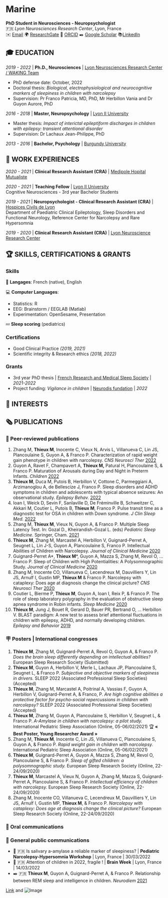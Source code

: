 # Marine  
**PhD Student in Neurosciences - Neuropsychologist**   
🇫🇷 _Lyon Neurosciences Research Center_, Lyon, France   
✉️ [Email](mailto:marine.thieux@chu-lyon.fr)   🌍 [ResearchGate](https://www.researchgate.net/profile/Marine-Thieux?ev=hdr_xprf&_sg=oUGMqPkHXiTZ7uccPAa7bmgQQe6HQNjFWnJqlfMrAMW1O5GK4lazSc5DA6hDtamllZ4z-tKcs46usmSDAY9wLO75) 📍 [ORCID](https://orcid.org/0000-0001-9763-2802)  ✒️ [Google Scholar](https://scholar.google.com/citations?hl=fr&user=x-7oMl4AAAAJ)  📚[LinkedIn](https://www.linkedin.com/in/marine-thieux-b7b313115/)     

## 🎓 EDUCATION

_2019 - 2022_ | **Ph.D., Neurosciences** | [Lyon Neurosciences Research Center / WAKING Team](https://www.crnl.fr/en/equipe/waking?language=en)
- PhD defense date: October, 2022
- Doctoral thesis: _Biological, electrophysiological and neurocognitive markers of sleepiness in children with narcolepsy_
- Supervision: Pr Franco Patricia, MD, PhD, Mr Herbillon Vania and Dr Guyon Aurore, PhD

_2016 - 2018_ | **Master, Neuropsychology** | [Lyon II University](https://welcome.univ-lyon2.fr)
- Master thesis: _Impact of interictal epileptiform discharges in children with epilepsy: transient attentional disorder_
- Supervision: Dr Lachaux Jean-Philippe, PhD 

_2013 - 2016_ | **Bachelor, Psychology** | [Burgundy University](https://en.u-bourgogne.fr)

## 💼 WORK EXPERIENCES   

_2020 - 2021_ | **Clinical Research Assistant (CRA)** | [Medipole Hopital Mutualiste](https://www.medipolelyonvilleurbanne.fr)   

_2020 - 2021_ | **Teaching Fellow** | [Lyon II University](https://welcome.univ-lyon2.fr)      
Cognitive Neurosciences - 3rd year Bachelor Students    

_2019 - 2021_ | **Neuropsychologist - Clinical Research Assistant (CRA)** | [Hospices Civils de Lyon](https://www.chu-lyon.fr/service-epileptologie-clinique-troubles-sommeil-neurologie-fonctionnelle-enfant)      
Department of Paediatric Clinical Epileptology, Sleep Disorders and Functional Neurology, Reference Center for Narcolepsy and Rare Hypersomnia   

_2019 - 2020_ | **Clinical Research Assistant (CRA)** | [Lyon Neuroscience Research Center](https://www.crnl.fr/en/equipe/waking?language=en)   

## 🏆 SKILLS, CERTIFICATIONS & GRANTS
### Skills
💬 **Langages**: French (native), English     
   
💻 **Computer Languages**: 
- Statistics: R
- EEG: Brainstorm / EEGLAB (Matlab) 
- Experimentation: OpenSesame, Presentation    
    
💤 **Sleep scoring** (pediatrics)   

### Certifications
- Good Clinical Practice _(2019, 2021)_ 
- Scientific integrity & Research ethics _(2018, 2022)_

### Grants
- 3rd year PhD thesis | [French Research and Medical Sleep Society](https://www.sfrms-sommeil.org) | _2021-2022_
- Project funding: _Vigilance in children_ | [Neurodis fundation](https://www.fondation-neurodis.org) | _2022_

## 🔬 INTERESTS



## 🗞️ PUBLICATIONS
### 📄 Peer-reviewed publications
1. Zhang M, **Thieux M**, Inocente C, Vieux N, Arvis L, Villanueva C, Lin JS, Plancoulaine S, Guyon A, & Franco P. Characterization of rapid weight gain phenotype in children with narcolepsy. _CNS Neurosci Ther_ [2022](https://onlinelibrary.wiley.com/doi/10.1111/cns.13811)
2.	Guyon A, Ravet F, Champavert A, **Thieux M,** Patural H, Plancoulaine S, & Franco P. Maturation of Arousals during Day and Night in Preterm Infants. _Children_ [2022](https://www.mdpi.com/2227-9067/9/2/223)
3.	**Thieux M**, Duca M, Putois B, Herbillon V, Cottone C, Parmeggiani A, Arzimanoglou A, de Bellescize J, Franco P. Sleep disorders and ADHD symptoms in children and adolescents with typical absence seizures: An observational study. _Epilepsy Behav._ [2022](https://www.sciencedirect.com/science/article/pii/S1525505021007745?casa_token=rWnbgZfV0M0AAAAA:8lFamsBp-zr6y7yuI3za96n8RBQbiCZ-W_zD_85XP-GCn0ELEc5LA2kb_fE-TyjI2rtQ9PDgYHNv) 
4.	Ioan I, Weick D, Sevin F, Sanlaville D, De Fréminville B, Schweitzer C, Akkari M, Coutier L, Putois B, **Thieux M**, Franco P. Pulse transit time as a diagnostic test for OSA in children with Down syndrome. _J Clin Sleep Med._ [2022](https://jcsm.aasm.org/doi/abs/10.5664/jcsm.9510) 
5.	Zhang M, **Thieux M**, Vieux N, Guyon A, & Franco P. Multiple Sleep Latency Test. In: Gozal D., Kheirandish-Gozal L. (eds) _Pediatric Sleep Medicine_. Springer, Cham. [2021](https://link.springer.com/chapter/10.1007/978-3-030-65574-7_19) 
6.	**Thieux M**, Zhang M, Marcastel A, Herbillon V, Guignard-Perret A, Seugnet L, Lin J-S, Guyon A, Plancoulaine S, Franco P. Intellectual Abilities of Children with Narcolepsy. _Journal of Clinical Medicine_ [2020](https://www.mdpi.com/2077-0383/9/12/4075) 
7.	Guignard-Perret A*, **Thieux M***, Guyon A, Mazza S, Zhang M, Revol O, … Franco P. Sleep of Children with High Potentialities: A Polysomnographic Study. _Journal of Clinical Medicine_ [2020](https://www.mdpi.com/2077-0383/9/10/3182) 
8.	Zhang M, Inocente CO, Villanueva C, Lecendreux M, Dauvilliers Y, Lin JS, Arnulf I, Gustin MP, **Thieux M** & Franco P. Narcolepsy with cataplexy: Does age at diagnosis change the clinical picture? _CNS Neurosci Ther_ [2020](https://onlinelibrary.wiley.com/doi/full/10.1111/cns.13438) 
9.	Coutier L, Bierme P, **Thieux M**, Guyon A, Ioan I, Reix P, & Franco P. The role of sleep laboratory polygraphy in the evaluation of obstructive sleep apnea syndrome in Robin infants. _Sleep Medicine_ [2020](https://www.sciencedirect.com/science/article/pii/S138994572030112X) 
10.	**Thieux M**, Jung J, Bouet R, Gerard D, Bauer PR, Bertrand O, … Herbillon V. BLAST paradigm: A new test to assess brief attentional fluctuations in children with epilepsy, ADHD, and normally developing children. _Epilepsy and Behavior_ [2019](https://www.sciencedirect.com/science/article/pii/S1525505019305955) 

### 🪧 Posters | International congresses
1. **Thieux M**, Zhang M, Guignard-Perret A, Revol O, Guyon A, & Franco P. _Does the brain sleep differently depending on intellectual abilities?_ European Sleep Research Society (Submitted)
2. **Thieux M**, Guyon A, Herbillon V, Merle L, Lachaux JP, Plancoulaine S, Seugnet L, & Franco P. _Subjective and objective markers of sleepiness in drivers._ SLEEP 2022 (Associated Professional Sleep Societies) (Accepted)
3. **Thieux M**, Zhang M, Marcastel A, Poitrinal A, Vassias F, Guyon A, Herbillon V, Guignard-Perret A, & Franco, P. _Are high cognitive abilities a protective factor for psycho-social repercussions in children with narcolepsy?_ SLEEP 2022 (Associated Professional Sleep Societies) (Accepted)
4. **Thieux M**, Zhang M, Guyon A, Plancoulaine S, Herbillon V, Seugnet L, & Franco P.  _A-Amylase in children with narcolepsy: a pilot study._ International Pediatric Sleep Association (Online, 05-06/02/2021) 🏆 **« Best Poster, Young Researcher Award »** 
5. Zhang M, **Thieux M**, Inocente C, Lin JS, Villanueva C, Plancoulaine S, Guyon A, & Franco P. _Rapid weight gain in children with narcolepsy._ International Pediatric Sleep Association (Online, 05-06/02/2021)
6. **Thieux M**, Guignard-Perret A, Guyon A, Mazza S, Zhang M, Revol O, Plancoulaine S, & Franco P. _Sleep of gifted children: a polysomnographic study._ European Sleep Research Society (Online, 22-24/09/2020)
7. **Thieux M**, Marcastel A, Vieux N, Guyon A, Zhang M, Mazza S, Guignard-Perret A, Plancoulaine S, & Franco P. _Intellectual efficiency of children with narcolepsy._ European Sleep Research Society (Online, 22-24/09/2020)
8. Zhang M, Inocente CO, Villanueva C, Lecendreux M, Dauvilliers Y, Lin JS, Arnulf I, Gustin MP, **Thieux M**, & Franco P. _Narcolepsy with cataplexy: Does age at diagnosis change the clinical picture?_ European Sleep Research Society (Online, 22-24/09/2020)

### 🎤  Oral communications 

### 📣  General public communications 
- 🎤 🇫🇷 Is salivary a-amylase a reliable marker of sleepiness? | **Pediatric Narcolepsy-Hypersomnia Workshop** | Lyon, France | 30/03/2022
- 🎤 🇫🇷 Attention of children in 2022, fragile ! | **Brain Week** | Lyon, France | 14/03/2022
- ✒️ 🇫🇷 **Thieux M**, Guyon A, Guignard-Perret A, & Franco P. Relationship between REM sleep and intelligence in children. _Neurodiem_ [2021](https://www.neurodiem.fr/news/quels-liens-entre-sommeil-paradoxal-et-intelligence-chez-lenfant-1NTuwSzvjVvFzgQRuWJES7)


[Link](url) and ![Image](src)


